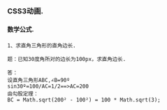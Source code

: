 ### CSS3动画.

#### 数学公式.
```
1、求直角三角形的直角边长.

题：已知30度角所对的边长为100px，求直角边长.

答：
设直角三角形ABC,∠B=90º
sin30º=100/AC=1/2==>AC=200
由勾股定理：
BC = Math.sqrt(200² - 100²) = 100 * Math.sqrt(3);
```
